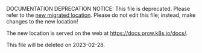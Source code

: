 DOCUMENTATION DEPRECATION NOTICE: This file is deprecated. Please refer to the
[new migrated
location](https://docs.prow.k8s.io/docs/spyglass/write-a-lens/).
Please do not edit this file; instead, make changes to the new location!

The new location is served on the web at
https://docs.prow.k8s.io/docs/.

This file will be deleted on 2023-02-28.


